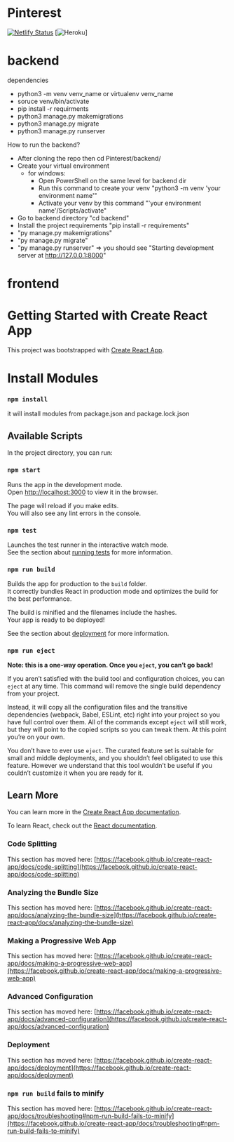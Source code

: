 # Pinterest

[![Netlify Status](https://api.netlify.com/api/v1/badges/30096c8e-c784-4459-a6a2-29506ee1ff11/deploy-status)](https://app.netlify.com/sites/iti-pinterest/deploys)
[![Heroku](https://heroku-badge.herokuapp.com/?app=iti-pinterest-backend)]


# backend

 dependencies 

 - python3 -m venv venv_name or virtualenv venv_name
-  soruce venv/bin/activate
-  pip install -r requirments
-  python3 manage.py makemigrations
-  python3 manage.py migrate
-  python3 manage.py runserver

How to run the backend?
- After cloning the repo then cd Pinterest/backend/
- Create your virtual environment 
	- for windows:
		- Open PowerShell on the same level for backend dir 
		- Run this command to create your venv 
			"python3 -m venv 'your environment name'"
		- Activate your venv by this command
			"'your environment name'/Scripts/activate"
- Go to backend directory "cd backend"
- Install the project requirements "pip install -r requirements"
- "py manage.py makemigrations"
- "py manage.py migrate"
- "py manage.py runserver" => you should see "Starting development server at http://127.0.0.1:8000"


# frontend

# Getting Started with Create React App

This project was bootstrapped with [Create React App](https://github.com/facebook/create-react-app).

# Install Modules

### `npm install`
it will install modules from package.json and package.lock.json 

## Available Scripts

In the project directory, you can run:

### `npm start`

Runs the app in the development mode.\
Open [http://localhost:3000](http://localhost:3000) to view it in the browser.

The page will reload if you make edits.\
You will also see any lint errors in the console.

### `npm test`

Launches the test runner in the interactive watch mode.\
See the section about [running tests](https://facebook.github.io/create-react-app/docs/running-tests) for more information.

### `npm run build`

Builds the app for production to the `build` folder.\
It correctly bundles React in production mode and optimizes the build for the best performance.

The build is minified and the filenames include the hashes.\
Your app is ready to be deployed!

See the section about [deployment](https://facebook.github.io/create-react-app/docs/deployment) for more information.

### `npm run eject`

**Note: this is a one-way operation. Once you `eject`, you can’t go back!**

If you aren’t satisfied with the build tool and configuration choices, you can `eject` at any time. This command will remove the single build dependency from your project.

Instead, it will copy all the configuration files and the transitive dependencies (webpack, Babel, ESLint, etc) right into your project so you have full control over them. All of the commands except `eject` will still work, but they will point to the copied scripts so you can tweak them. At this point you’re on your own.

You don’t have to ever use `eject`. The curated feature set is suitable for small and middle deployments, and you shouldn’t feel obligated to use this feature. However we understand that this tool wouldn’t be useful if you couldn’t customize it when you are ready for it.

## Learn More

You can learn more in the [Create React App documentation](https://facebook.github.io/create-react-app/docs/getting-started).

To learn React, check out the [React documentation](https://reactjs.org/).

### Code Splitting

This section has moved here: [https://facebook.github.io/create-react-app/docs/code-splitting](https://facebook.github.io/create-react-app/docs/code-splitting)

### Analyzing the Bundle Size

This section has moved here: [https://facebook.github.io/create-react-app/docs/analyzing-the-bundle-size](https://facebook.github.io/create-react-app/docs/analyzing-the-bundle-size)

### Making a Progressive Web App

This section has moved here: [https://facebook.github.io/create-react-app/docs/making-a-progressive-web-app](https://facebook.github.io/create-react-app/docs/making-a-progressive-web-app)

### Advanced Configuration

This section has moved here: [https://facebook.github.io/create-react-app/docs/advanced-configuration](https://facebook.github.io/create-react-app/docs/advanced-configuration)

### Deployment

This section has moved here: [https://facebook.github.io/create-react-app/docs/deployment](https://facebook.github.io/create-react-app/docs/deployment)

### `npm run build` fails to minify

This section has moved here: [https://facebook.github.io/create-react-app/docs/troubleshooting#npm-run-build-fails-to-minify](https://facebook.github.io/create-react-app/docs/troubleshooting#npm-run-build-fails-to-minify)


